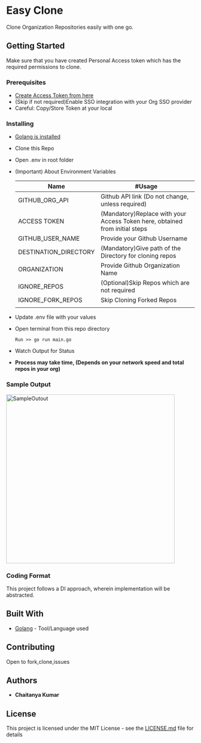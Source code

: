 # Easy Clone
Clone Organization Repositories easily with one go.

## Getting Started
Make sure that you have created Personal Access token which has the required permissions to clone.

### Prerequisites

* [Create Access Token from here](https://docs.github.com/en/github/authenticating-to-github/creating-a-personal-access-token)
* (Skip if not required)Enable SSO integration with your Org SSO provider
* Careful: Copy/Store Token at your local

### Installing
* [Golang is installed](https://golang.org/dl/)
* Clone this Repo
* Open .env in root folder

*   (Important) About Environment Variables

    Name | #Usage |
    --- | --- |
    GITHUB_ORG_API | Github API link (Do not change, unless required) |
    ACCESS TOKEN  | (Mandatory)Replace with your Access Token here, obtained from initial steps |
    GITHUB_USER_NAME | Provide your Github Username |
    DESTINATION_DIRECTORY | (Mandatory)Give path of the Directory for cloning repos |
    ORGANIZATION | Provide Github Organization Name |
    IGNORE_REPOS | (Optional)Skip Repos which are not required |
    IGNORE_FORK_REPOS | Skip Cloning Forked Repos |
    | |
* Update .env file with your values
* Open terminal from this repo directory
    ````
    Run >> go run main.go
    ````

* Watch Output for Status
* <b>Process may take time, (Depends on your network speed and total repos in your org)</b>

### Sample Output
<img alt="SampleOutout" src="https://user-images.githubusercontent.com/32619461/105634730-96499c80-5e85-11eb-911e-bfd0fbe57e30.png" width="450">

### Coding Format
This project follows a DI approach,
wherein implementation will be abstracted.

## Built With
* [Golang](https://golang.org/dl/) - Tool/Language used

## Contributing
Open to fork,clone,issues

## Authors
* **Chaitanya Kumar** 

## License
This project is licensed under the MIT License - see the [LICENSE.md](LICENSE.md) file for details

